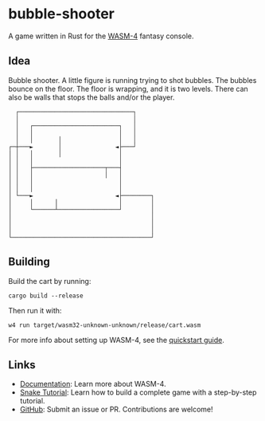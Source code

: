 # bubble-shooter

A game written in Rust for the [WASM-4](https://wasm4.org) fantasy console.

## Idea

Bubble shooter. A little figure is running trying to shot bubbles. The bubbles bounce on the floor. The floor is wrapping, and it is two levels. There can also be walls that stops the balls and/or the player.

```
  ┌────────────────────────────────┐
  │                                │
  │   ┌────────────────────────┐   │
  │   │                        │   │
  │   │       │                │   │
┌─┼───►       │               ◄├───┘
│ │   │       │                │
│ │   │                        │
│ │   ├────────────────────┬───┤
│ │   │                    │   │
│ │   │                        │
│ │   │                        │
│ └───►                       ◄├────────┐
│     │      │                 │        │
│     └──────┴─────────────────┘        │
│                                       │
│                                       │
│                                       │
└───────────────────────────────────────┘
```

## Building

Build the cart by running:

```shell
cargo build --release
```

Then run it with:

```shell
w4 run target/wasm32-unknown-unknown/release/cart.wasm
```

For more info about setting up WASM-4, see the [quickstart guide](https://wasm4.org/docs/getting-started/setup?code-lang=rust#quickstart).

## Links

- [Documentation](https://wasm4.org/docs): Learn more about WASM-4.
- [Snake Tutorial](https://wasm4.org/docs/tutorials/snake/goal): Learn how to build a complete game
  with a step-by-step tutorial.
- [GitHub](https://github.com/aduros/wasm4): Submit an issue or PR. Contributions are welcome!
